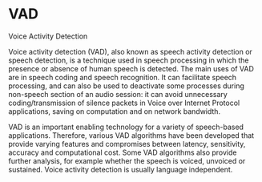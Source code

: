 # VAD


Voice Activity Detection

Voice activity detection (VAD), also known as speech activity detection
or speech detection, is a technique used in speech processing in which
the presence or absence of human speech is detected. The main uses of
VAD are in speech coding and speech recognition. It can facilitate
speech processing, and can also be used to deactivate some processes
during non-speech section of an audio session: it can avoid unnecessary
coding/transmission of silence packets in Voice over Internet Protocol
applications, saving on computation and on network bandwidth.

VAD is an important enabling technology for a variety of speech-based
applications. Therefore, various VAD algorithms have been developed that
provide varying features and compromises between latency, sensitivity,
accuracy and computational cost. Some VAD algorithms also provide
further analysis, for example whether the speech is voiced, unvoiced or
sustained. Voice activity detection is usually language independent.

